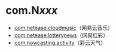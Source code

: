 # com.N*xxx*

- [com.netease.cloudmusic](./com.netease.cloudmusic/readme.md)（网易云音乐）
- [com.netease.lotterynews](./com.netease.lotterynews/readme.md)（网易红彩）
- [com.nowcasting.activity](./com.nowcasting.activity/readme.md)（彩云天气）